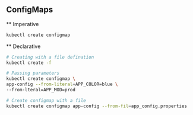 ## ConfigMaps


** Imperative
```bash
kubectl create configmap
```

** Declarative
```bash
# Creating with a file defination
kubectl create -f

# Passing parameters
kubectl create configmap \
app-config --from-literal=APP_COLOR=blue \
--from-lteral=APP_MOD=prod

# Create configmap with a file
kubectl create configmap app-config --from-fil=app_config.properties

```
